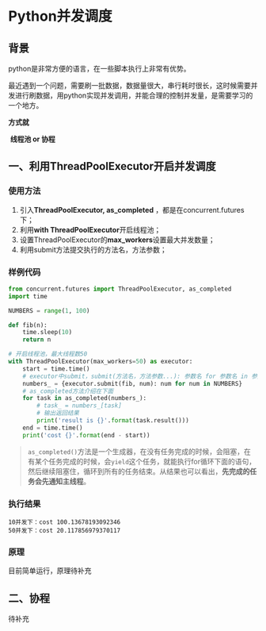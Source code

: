 # Python并发调度

## 背景

python是非常方便的语言，在一些脚本执行上非常有优势。

最近遇到一个问题，需要刷一批数据，数据量很大，串行耗时很长，这时候需要并发进行刷数据，用python实现并发调用，并能合理的控制并发量，是需要学习的一个地方。

**方式就**

​ **线程池 or 协程**

## 一、利用ThreadPoolExecutor开启并发调度

### 使用方法

1. 引入**ThreadPoolExecutor, as\_completed** ，都是在concurrent.futures下；
2. 利用**with ThreadPoolExecutor**开启线程池；
3. 设置ThreadPoolExecutor的**max\_workers**设置最大并发数量；
4. 利用submit方法提交执行的方法名，方法参数；

### 样例代码

```python
from concurrent.futures import ThreadPoolExecutor, as_completed
import time

NUMBERS = range(1, 100)

def fib(n):
    time.sleep(10)
    return n

# 开启线程池，最大线程数50
with ThreadPoolExecutor(max_workers=50) as executor:
    start = time.time()
    # executor中submit，submit(方法名，方法参数...): 参数名 for 参数名 in 参数list
    numbers_ = {executor.submit(fib, num): num for num in NUMBERS}
    # as_completed方法介绍在下面
    for task in as_completed(numbers_):
        # task_ = numbers_[task]
        # 输出返回结果
        print('result is {}'.format(task.result()))
    end = time.time()
    print('cost {}'.format(end - start))
```

> `as_completed()`方法是一个生成器，在没有任务完成的时候，会阻塞，在有某个任务完成的时候，会`yield`这个任务，就能执行for循环下面的语句，然后继续阻塞住，循环到所有的任务结束。从结果也可以看出，**先完成的任务会先通知主线程**。

### 执行结果

```text
10并发下：cost 100.13678193092346
50并发下：cost 20.117856979370117
```

### 原理

目前简单运行，原理待补充

## 二、协程

待补充

